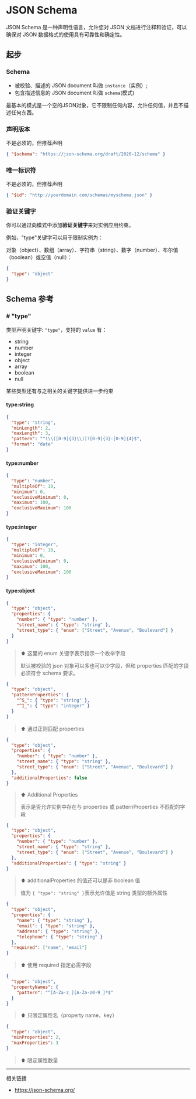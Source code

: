 # JSON Schema

JSON Schema 是一种声明性语言，允许您对 JSON 文档进行注释和验证，可以确保对 JSON 数据格式的使用具有可靠性和确定性。

## 起步

### Schema
- 被校验、描述的 JSON document 叫做 `instance`（实例）;
- 包含描述信息的 JSON document 叫做 `schema`(模式)

最基本的模式是一个空的JSON对象，它不限制任何内容，允许任何值，并且不描述任何东西。

### 声明版本
不是必须的，但推荐声明

```json
{ "$schema": "https://json-schema.org/draft/2020-12/schema" }
```

### 唯一标识符
不是必须的，但推荐声明

```json
{ "$id": "http://yourdomain.com/schemas/myschema.json" }
```

### 验证关键字
你可以通过向模式中添加**验证关键字**来对实例应用约束。

例如，"type"关键字可以用于限制实例为：

对象（object）、数组（array）、字符串（string）、数字（number）、布尔值（boolean）或空值（null）：

```json
{
  "type": "object"
}
```


## Schema 参考

### # "type"
类型声明关键字: `"type"`，支持的 `value` 有：
- string
- number
- integer
- object
- array
- boolean
- null

某些类型还有与之相关的关键字提供进一步约束

#### type:string
```json
{
  "type": "string",
  "minLength": 2,
  "maxLength": 3,
  "pattern": "^(\\([0-9]{3}\\))?[0-9]{3}-[0-9]{4}$",
  "format": "date"
}
```

#### type:number
```json
{
  "type": "number",
  "multipleOf": 10,
  "minimum": 0,
  "exclusiveMinimum": 0,
  "maximum": 100,
  "exclusiveMaximum": 100
}
```

#### type:integer
```json
{
  "type": "integer",
  "multipleOf": 10,
  "minimum": 0,
  "exclusiveMinimum": 0,
  "maximum": 100,
  "exclusiveMaximum": 100
}
```

#### type:object
```json
{
  "type": "object",
  "properties": {
    "number": { "type": "number" },
    "street_name": { "type": "string" },
    "street_type": { "enum": ["Street", "Avenue", "Boulevard"] }
  }
}
```
> ⬆️ 这里的 enum 关键字表示指示一个枚举字段
> 
> 默认被校验的 json 对象可以多也可以少字段，但和 properties 匹配的字段必须符合 schema 要求。


```json
{
  "type": "object",
  "patternProperties": {
    "^S_": { "type": "string" },
    "^I_": { "type": "integer" }
  }
}
```
> ⬆️ 通过正则匹配 properties

```json
{
  "type": "object",
  "properties": {
    "number": { "type": "number" },
    "street_name": { "type": "string" },
    "street_type": { "enum": ["Street", "Avenue", "Boulevard"] }
  },
  "additionalProperties": false
}
```
> ⬆️ Additional Properties
> 
> 表示是否允许实例中存在与 properties 或 patternProperties 不匹配的字段

```json
{
  "type": "object",
  "properties": {
    "number": { "type": "number" },
    "street_name": { "type": "string" },
    "street_type": { "enum": ["Street", "Avenue", "Boulevard"] }
  },
  "additionalProperties": { "type": "string" }
}
```

> ⬆️ additionalProperties 的值还可以是非 boolean 值 
> 
> 值为 `{ "type": "string" }`表示允许值是 string 类型的额外属性 


```json
{
  "type": "object",
  "properties": {
    "name": { "type": "string" },
    "email": { "type": "string" },
    "address": { "type": "string" },
    "telephone": { "type": "string" }
  },
  "required": ["name", "email"]
}
```
> ⬆️ 使用 required 指定必需字段



```json
{
  "type": "object",
  "propertyNames": {
    "pattern": "^[A-Za-z_][A-Za-z0-9_]*$"
  }
}
```
> ⬆️ 只限定属性名（property name，key）


```json
{
  "type": "object",
  "minProperties": 2,
  "maxProperties": 3
}
```
> ⬆️ 限定属性数量

---
相关链接

- https://json-schema.org/
